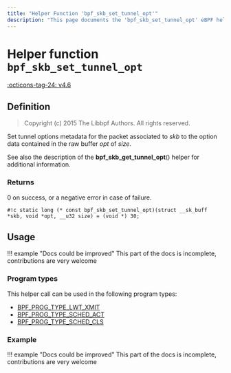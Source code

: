 ```yaml
---
title: "Helper Function 'bpf_skb_set_tunnel_opt'"
description: "This page documents the 'bpf_skb_set_tunnel_opt' eBPF helper function, including its definition, usage, program types that can use it, and examples."
---
```

# Helper function `bpf_skb_set_tunnel_opt`

<!-- [FEATURE_TAG](bpf_skb_set_tunnel_opt) -->
[:octicons-tag-24: v4.6](https://github.com/torvalds/linux/commit/14ca0751c96f8d3d0f52e8ed3b3236f8b34d3460)
<!-- [/FEATURE_TAG] -->

## Definition

> Copyright (c) 2015 The Libbpf Authors. All rights reserved.


<!-- [HELPER_FUNC_DEF] -->
Set tunnel options metadata for the packet associated to _skb_ to the option data contained in the raw buffer _opt_ of _size_.

See also the description of the **bpf_skb_get_tunnel_opt**() helper for additional information.

### Returns

0 on success, or a negative error in case of failure.

`#!c static long (* const bpf_skb_set_tunnel_opt)(struct __sk_buff *skb, void *opt, __u32 size) = (void *) 30;`
<!-- [/HELPER_FUNC_DEF] -->

## Usage

!!! example "Docs could be improved"
    This part of the docs is incomplete, contributions are very welcome

### Program types

This helper call can be used in the following program types:

<!-- DO NOT EDIT MANUALLY -->
<!-- [HELPER_FUNC_PROG_REF] -->
 * [BPF_PROG_TYPE_LWT_XMIT](../program-type/BPF_PROG_TYPE_LWT_XMIT.md)
 * [BPF_PROG_TYPE_SCHED_ACT](../program-type/BPF_PROG_TYPE_SCHED_ACT.md)
 * [BPF_PROG_TYPE_SCHED_CLS](../program-type/BPF_PROG_TYPE_SCHED_CLS.md)
<!-- [/HELPER_FUNC_PROG_REF] -->

### Example

!!! example "Docs could be improved"
    This part of the docs is incomplete, contributions are very welcome
